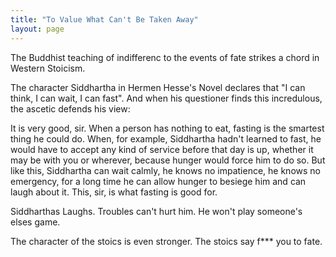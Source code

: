 ```yaml
---
title: "To Value What Can't Be Taken Away"
layout: page
---
```


The Buddhist teaching of indifferenc to the events of fate strikes a
chord in Western Stoicism.

The character Siddhartha in Hermen Hesse\'s Novel declares that \"I can
think, I can wait, I can fast\". And when his questioner finds this
incredulous, the ascetic defends his view:


It is very good, sir. When a person has nothing to eat, fasting is the
smartest thing he could do. When, for example, Siddhartha hadn't learned
to fast, he would have to accept any kind of service before that day is
up, whether it may be with you or wherever, because hunger would force
him to do so. But like this, Siddhartha can wait calmly, he knows no
impatience, he knows no emergency, for a long time he can allow hunger
to besiege him and can laugh about it. This, sir, is what fasting is
good for.


Siddharthas Laughs. Troubles can\'t hurt him. He won\'t play someone\'s
elses game.

The character of the stoics is even stronger. The stoics say f\*\*\* you
to fate.
